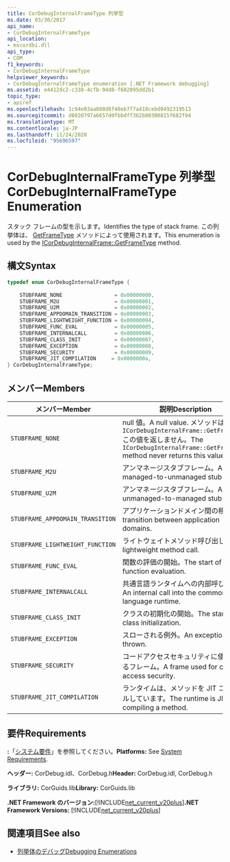 ```yaml
---
title: CorDebugInternalFrameType 列挙型
ms.date: 03/30/2017
api_name:
- CorDebugInternalFrameType
api_location:
- mscordbi.dll
api_type:
- COM
f1_keywords:
- CorDebugInternalFrameType
helpviewer_keywords:
- CorDebugInternalFrameType enumeration [.NET Framework debugging]
ms.assetid: e4412dc2-c338-4cfb-94d8-f682095dd2b1
topic_type:
- apiref
ms.openlocfilehash: 1c94e03aa088d8f48eb7f7a418cebd0492319513
ms.sourcegitcommit: d8020797a6657d0fbbdff362b80300815f682f94
ms.translationtype: MT
ms.contentlocale: ja-JP
ms.lasthandoff: 11/24/2020
ms.locfileid: "95696597"
---
```

# <a name="cordebuginternalframetype-enumeration"></a><span data-ttu-id="cb173-102">CorDebugInternalFrameType 列挙型</span><span class="sxs-lookup"><span data-stu-id="cb173-102">CorDebugInternalFrameType Enumeration</span></span>

<span data-ttu-id="cb173-103">スタック フレームの型を示します。</span><span class="sxs-lookup"><span data-stu-id="cb173-103">Identifies the type of stack frame.</span></span> <span data-ttu-id="cb173-104">この列挙体は、 [GetFrameType](icordebuginternalframe-getframetype-method.md) メソッドによって使用されます。</span><span class="sxs-lookup"><span data-stu-id="cb173-104">This enumeration is used by the [ICorDebugInternalFrame::GetFrameType](icordebuginternalframe-getframetype-method.md) method.</span></span>  
  
## <a name="syntax"></a><span data-ttu-id="cb173-105">構文</span><span class="sxs-lookup"><span data-stu-id="cb173-105">Syntax</span></span>  
  
```cpp  
typedef enum CorDebugInternalFrameType {  
  
    STUBFRAME_NONE                 = 0x00000000,  
    STUBFRAME_M2U                  = 0x00000001,  
    STUBFRAME_U2M                  = 0x00000002,  
    STUBFRAME_APPDOMAIN_TRANSITION = 0x00000003,  
    STUBFRAME_LIGHTWEIGHT_FUNCTION = 0x00000004,  
    STUBFRAME_FUNC_EVAL            = 0x00000005,  
    STUBFRAME_INTERNALCALL         = 0x00000006,  
    STUBFRAME_CLASS_INIT           = 0x00000007,  
    STUBFRAME_EXCEPTION            = 0x00000008,  
    STUBFRAME_SECURITY             = 0x00000009,  
    STUBFRAME_JIT_COMPILATION     = 0x0000000a,  
} CorDebugInternalFrameType;  
```  
  
## <a name="members"></a><span data-ttu-id="cb173-106">メンバー</span><span class="sxs-lookup"><span data-stu-id="cb173-106">Members</span></span>  
  
|<span data-ttu-id="cb173-107">メンバー</span><span class="sxs-lookup"><span data-stu-id="cb173-107">Member</span></span>|<span data-ttu-id="cb173-108">説明</span><span class="sxs-lookup"><span data-stu-id="cb173-108">Description</span></span>|  
|------------|-----------------|  
|`STUBFRAME_NONE`|<span data-ttu-id="cb173-109">null 値。</span><span class="sxs-lookup"><span data-stu-id="cb173-109">A null value.</span></span> <span data-ttu-id="cb173-110">メソッドは、 `ICorDebugInternalFrame::GetFrameType` この値を返しません。</span><span class="sxs-lookup"><span data-stu-id="cb173-110">The `ICorDebugInternalFrame::GetFrameType` method never returns this value.</span></span>|  
|`STUBFRAME_M2U`|<span data-ttu-id="cb173-111">アンマネージスタブフレーム。</span><span class="sxs-lookup"><span data-stu-id="cb173-111">A managed-to-unmanaged stub frame.</span></span>|  
|`STUBFRAME_U2M`|<span data-ttu-id="cb173-112">アンマネージスタブフレーム。</span><span class="sxs-lookup"><span data-stu-id="cb173-112">An unmanaged-to-managed stub frame.</span></span>|  
|`STUBFRAME_APPDOMAIN_TRANSITION`|<span data-ttu-id="cb173-113">アプリケーションドメイン間の移行。</span><span class="sxs-lookup"><span data-stu-id="cb173-113">A transition between application domains.</span></span>|  
|`STUBFRAME_LIGHTWEIGHT_FUNCTION`|<span data-ttu-id="cb173-114">ライトウェイトメソッド呼び出し。</span><span class="sxs-lookup"><span data-stu-id="cb173-114">A lightweight method call.</span></span>|  
|`STUBFRAME_FUNC_EVAL`|<span data-ttu-id="cb173-115">関数の評価の開始。</span><span class="sxs-lookup"><span data-stu-id="cb173-115">The start of function evaluation.</span></span>|  
|`STUBFRAME_INTERNALCALL`|<span data-ttu-id="cb173-116">共通言語ランタイムへの内部呼び出し。</span><span class="sxs-lookup"><span data-stu-id="cb173-116">An internal call into the common language runtime.</span></span>|  
|`STUBFRAME_CLASS_INIT`|<span data-ttu-id="cb173-117">クラスの初期化の開始。</span><span class="sxs-lookup"><span data-stu-id="cb173-117">The start of a class initialization.</span></span>|  
|`STUBFRAME_EXCEPTION`|<span data-ttu-id="cb173-118">スローされる例外。</span><span class="sxs-lookup"><span data-stu-id="cb173-118">An exception that is thrown.</span></span>|  
|`STUBFRAME_SECURITY`|<span data-ttu-id="cb173-119">コードアクセスセキュリティに使用されるフレーム。</span><span class="sxs-lookup"><span data-stu-id="cb173-119">A frame used for code access security.</span></span>|  
|`STUBFRAME_JIT_COMPILATION`|<span data-ttu-id="cb173-120">ランタイムは、メソッドを JIT コンパイルしています。</span><span class="sxs-lookup"><span data-stu-id="cb173-120">The runtime is JIT-compiling a method.</span></span>|  
  
## <a name="requirements"></a><span data-ttu-id="cb173-121">要件</span><span class="sxs-lookup"><span data-stu-id="cb173-121">Requirements</span></span>  

 <span data-ttu-id="cb173-122">**:**「[システム要件](../../get-started/system-requirements.md)」を参照してください。</span><span class="sxs-lookup"><span data-stu-id="cb173-122">**Platforms:** See [System Requirements](../../get-started/system-requirements.md).</span></span>  
  
 <span data-ttu-id="cb173-123">**ヘッダー:** CorDebug.idl、CorDebug.h</span><span class="sxs-lookup"><span data-stu-id="cb173-123">**Header:** CorDebug.idl, CorDebug.h</span></span>  
  
 <span data-ttu-id="cb173-124">**ライブラリ:** CorGuids.lib</span><span class="sxs-lookup"><span data-stu-id="cb173-124">**Library:** CorGuids.lib</span></span>  
  
 <span data-ttu-id="cb173-125">**.NET Framework のバージョン:**[!INCLUDE[net_current_v20plus](../../../../includes/net-current-v20plus-md.md)]</span><span class="sxs-lookup"><span data-stu-id="cb173-125">**.NET Framework Versions:** [!INCLUDE[net_current_v20plus](../../../../includes/net-current-v20plus-md.md)]</span></span>  
  
## <a name="see-also"></a><span data-ttu-id="cb173-126">関連項目</span><span class="sxs-lookup"><span data-stu-id="cb173-126">See also</span></span>

- [<span data-ttu-id="cb173-127">列挙体のデバッグ</span><span class="sxs-lookup"><span data-stu-id="cb173-127">Debugging Enumerations</span></span>](debugging-enumerations.md)
